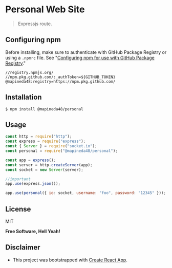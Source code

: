 # Personal Web Site

> Expressjs route.

## Configuring npm

Before installing, make sure to authenticate with GitHub Package Registry or using a `.npmrc` file. See "[Configuring npm for use with GitHub Package Registry](https://help.github.com/en/articles/configuring-npm-for-use-with-github-package-registry#authenticating-to-github-package-registry)."

```
//registry.npmjs.org/
//npm.pkg.github.com/:_authToken=${GITHUB_TOKEN}
@mapineda48:registry=https://npm.pkg.github.com/
```

## Installation

`$ npm install @mapineda48/personal`

## Usage

```js
const http = require("http");
const express = require("express");
const { Server } = require("socket.io");
const personal = require("@mapineda48/personal");

const app = express();
const server = http.createServer(app);
const socket = new Server(server);

//important
app.use(express.json());

app.use(personal({ io: socket, username: "foo", password: "12345" }));
```

## License

MIT

**Free Software, Hell Yeah!**

## Disclaimer

- This project was bootstrapped with [Create React App](https://github.com/facebook/create-react-app).
